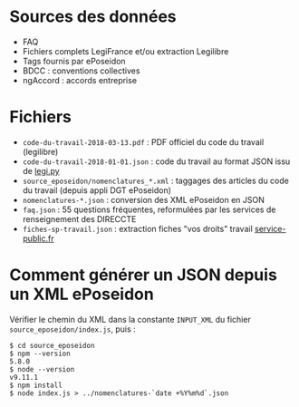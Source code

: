 # Sources des données

- FAQ
- Fichiers complets LegiFrance et/ou extraction Legilibre
- Tags fournis par ePoseidon
- BDCC : conventions collectives
- ngAccord : accords entreprise

# Fichiers

- `code-du-travail-2018-03-13.pdf` : PDF officiel du code du travail (legilibre)
- `code-du-travail-2018-01-01.json` : code du travail au format JSON issu de [legi.py](https://github.com/Legilibre/legi.py)
- `source_eposeidon/nomenclatures_*.xml` : taggages des articles du code du travail (depuis appli DGT ePoseidon)
- `nomenclatures-*.json` : conversion des XML ePoseidon en JSON
- `faq.json` : 55 questions fréquentes, reformulées par les services de renseignement des DIRECCTE
- `fiches-sp-travail.json` : extraction fiches "vos droits" travail [service-public.fr](https://www.data.gouv.fr/fr/datasets/service-public-fr-guide-vos-droits-et-demarches-particuliers/)

# Comment générer un JSON depuis un XML ePoseidon

Vérifier le chemin du XML dans la constante `INPUT_XML` du fichier `source_eposeidon/index.js`, puis :

```
$ cd source_eposeidon
$ npm --version
5.8.0
$ node --version
v9.11.1
$ npm install
$ node index.js > ../nomenclatures-`date +%Y%m%d`.json
```
